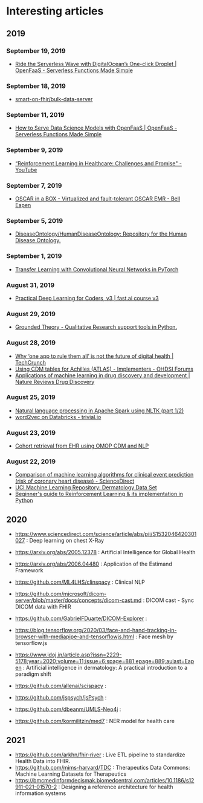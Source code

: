 # Interesting articles

## 2019

### September 19, 2019
- [Ride the Serverless Wave with DigitalOcean’s One-click Droplet | OpenFaaS - Serverless Functions Made Simple](https://www.openfaas.com/blog/digitalocean-one-click/)
### September 18, 2019
- [smart-on-fhir/bulk-data-server](https://github.com/smart-on-fhir/bulk-data-server)
### September 11, 2019
- [How to Serve Data Science Models with OpenFaaS | OpenFaaS - Serverless Functions Made Simple](https://www.openfaas.com/blog/python-datascience-with-openfaas/)
### September 9, 2019
- [“Reinforcement Learning in Healthcare: Challenges and Promise" - YouTube](https://www.youtube.com/watch?v=OsGxPVYR2xo)
### September 7, 2019
- [OSCAR in a BOX - Virtualized and fault-tolerant OSCAR EMR - Bell Eapen](https://nuchange.ca/2019/08/oscar-in-a-box-virtualized-and-fault-tolerant-oscar-emr.html)
### September 5, 2019
- [DiseaseOntology/HumanDiseaseOntology: Repository for the Human Disease Ontology.](https://github.com/DiseaseOntology/HumanDiseaseOntology)
### September 1, 2019
- [Transfer Learning with Convolutional Neural Networks in PyTorch](https://towardsdatascience.com/transfer-learning-with-convolutional-neural-networks-in-pytorch-dd09190245ce)
### August 31, 2019
- [Practical Deep Learning for Coders, v3 | fast.ai course v3](https://course.fast.ai/)
### August 29, 2019
- [Grounded Theory - Qualitative Research support tools in Python.](https://nuchange.ca/2017/09/grounded-theory-qualitative-research-python.html)
### August 28, 2019
- [Why ‘one app to rule them all’ is not the future of digital health | TechCrunch](https://techcrunch.com/2019/08/27/why-one-app-to-rule-them-all-is-not-the-future-of-digital-health/)
- [Using CDM tables for Achilles (ATLAS) - Implementers - OHDSI Forums](https://forums.ohdsi.org/t/using-cdm-tables-for-achilles-atlas/4850)
- [Applications of machine learning in drug discovery and development | Nature Reviews Drug Discovery](https://www.nature.com/articles/s41573-019-0024-5)
### August 25, 2019
- [Natural language processing in Apache Spark using NLTK (part 1/2)](https://towardsdatascience.com/natural-language-processing-in-apache-spark-using-nltk-part-1-2-58c68824f660)
- [word2vec on Databricks - trivial.io](https://trivial.io/word2vec-on-databricks-791157831eaa)
### August 23, 2019
- [Cohort retrieval from EHR using OMOP CDM and NLP](https://arxiv.org/pdf/1901.07601.pdf)
### August 22, 2019
- [Comparison of machine learning algorithms for clinical event prediction (risk of coronary heart disease) - ScienceDirect](https://www.sciencedirect.com/science/article/pii/S1532046419301765)
- [UCI Machine Learning Repository: Dermatology Data Set](https://archive.ics.uci.edu/ml/datasets/dermatology)
- [Beginner's guide to Reinforcement Learning & its implementation in Python](https://www.analyticsvidhya.com/blog/2017/01/introduction-to-reinforcement-learning-implementation/)


## 2020

- https://www.sciencedirect.com/science/article/abs/pii/S1532046420301027 : Deep learning on chest X-Ray
- https://arxiv.org/abs/2005.12378 : Artificial Intelligence for Global Health

- https://arxiv.org/abs/2006.04480 : Application of the Estimand Framework
- https://github.com/ML4LHS/clinspacy : Clinical NLP
- https://github.com/microsoft/dicom-server/blob/master/docs/concepts/dicom-cast.md : DICOM cast - Sync DICOM data with FHIR
- https://github.com/GabrielFDuarte/DICOM-Explorer :
- https://blog.tensorflow.org/2020/03/face-and-hand-tracking-in-browser-with-mediapipe-and-tensorflowjs.html : Face mesh by tensorflow.js
- https://www.idoj.in/article.asp?issn=2229-5178;year=2020;volume=11;issue=6;spage=881;epage=889;aulast=Eapen : Artificial intelligence in dermatology: A practical introduction to a paradigm shift
- https://github.com/allenai/scispacy :
- https://github.com/jspsych/jsPsych :
- https://github.com/dbeanm/UMLS-Neo4j :
- https://github.com/kormilitzin/med7 : NER model for health care

## 2021

- https://github.com/arkhn/fhir-river : Live ETL pipeline to standardize Health Data into FHIR.
- https://github.com/mims-harvard/TDC : Therapeutics Data Commons: Machine Learning Datasets for Therapeutics
- https://bmcmedinformdecismak.biomedcentral.com/articles/10.1186/s12911-021-01570-2 : Designing a reference architecture for health information systems